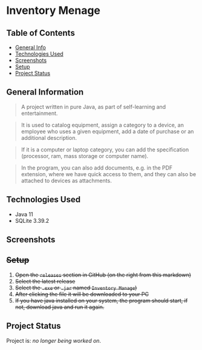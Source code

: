 # Inventory Menage

## Table of Contents

- [General Info](#general-information)
- [Technologies Used](#technologies-used)
- [Screenshots](#screenshots)
- [Setup](#setup)
- [Project Status](#project-status)

## General Information

> A project written in pure Java, as part of self-learning and entertainment.

> It is used to catalog equipment, assign a category to a device, an employee who uses a given equipment, add a date of purchase or an additional description.

> If it is a computer or laptop category, you can add the specification (processor, ram, mass storage or computer name).

> In the program, you can also add documents, e.g. in the PDF extension, where we have quick access to them, and they can also be attached to devices as attachments.

## Technologies Used

- Java 11
- SQLite 3.39.2

## Screenshots

<!-- ![Screenshot](./img/) -->

## ~~Setup~~

1. ~~Open the `releases` section in GitHub (on the right from this markdown)~~
2. ~~Select the latest release~~
3. ~~Select the `.exe` or `.jar` named `Inventory Manage`)~~
4. ~~After clicking the file it will be downloaded to your PC~~
5. ~~If you have java installed on your system, the program should start, if not, download java and run it again.~~

## Project Status

Project is: _no longer being worked on_.
